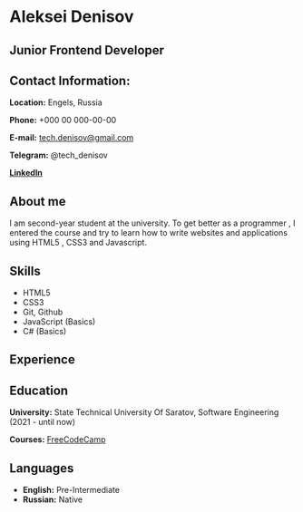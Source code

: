 # Aleksei Denisov

## Junior Frontend Developer

## Contact Information:

**Location:** Engels, Russia

**Phone:** +000 00 000-00-00

**E-mail:** tech.denisov@gmail.com

**Telegram:** @tech_denisov

**[LinkedIn](https://www.linkedin.com/in/aleksei-denisov-283051168/)**

## About me

I am second-year student at the university. To get better as a programmer , I entered the course and try to learn how to write websites and applications using HTML5 , CSS3 and Javascript.

## Skills

* HTML5
* CSS3
* Git, Github
* JavaScript (Basics)
* C# (Basics)

## Experience

## Education

**University:** State Technical University Of Saratov, Software Engineering (2021 - until now)

**Courses:** [FreeCodeCamp](https://www.freecodecamp.org/)

## Languages

* **English:** Pre-Intermediate
* **Russian:** Native
